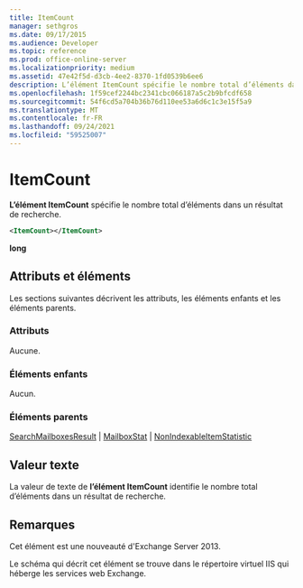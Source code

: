 ```yaml
---
title: ItemCount
manager: sethgros
ms.date: 09/17/2015
ms.audience: Developer
ms.topic: reference
ms.prod: office-online-server
ms.localizationpriority: medium
ms.assetid: 47e42f5d-d3cb-4ee2-8370-1fd0539b6ee6
description: L’élément ItemCount spécifie le nombre total d’éléments dans un résultat de recherche.
ms.openlocfilehash: 1f59cef2244bc2341cbc066187a5c2b9bfcdf658
ms.sourcegitcommit: 54f6cd5a704b36b76d110ee53a6d6c1c3e15f5a9
ms.translationtype: MT
ms.contentlocale: fr-FR
ms.lasthandoff: 09/24/2021
ms.locfileid: "59525007"
---
```

# <a name="itemcount"></a>ItemCount

**L’élément ItemCount** spécifie le nombre total d’éléments dans un résultat de recherche. 
  
```XML
<ItemCount></ItemCount>
```

 **long**
## <a name="attributes-and-elements"></a>Attributs et éléments

Les sections suivantes décrivent les attributs, les éléments enfants et les éléments parents.
  
### <a name="attributes"></a>Attributs

Aucune.
  
### <a name="child-elements"></a>Éléments enfants

Aucun.
  
### <a name="parent-elements"></a>Éléments parents

[SearchMailboxesResult](searchmailboxesresult.md)  |  [MailboxStat](mailboxstat.md)  |  [NonIndexableItemStatistic](nonindexableitemstatistic.md)
  
## <a name="text-value"></a>Valeur texte

La valeur de texte de **l’élément ItemCount** identifie le nombre total d’éléments dans un résultat de recherche. 
  
## <a name="remarks"></a>Remarques

Cet élément est une nouveauté d'Exchange Server 2013.
  
Le schéma qui décrit cet élément se trouve dans le répertoire virtuel IIS qui héberge les services web Exchange.
  

